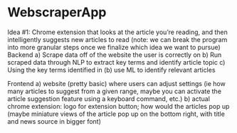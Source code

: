 # WebscraperApp

Idea #1: Chrome extension that looks at the article you’re reading, and then intelligently suggests new articles to read (note: we can break the program into more granular steps once we finalize which idea we want to pursue)
Backend
a) Scrape data off of the website the user is correctly on
b) Run scraped data through NLP to extract key terms and identify article topic
c) Using the key terms identified in (b) use ML to identify relevant articles 

Frontend
a) website (pretty basic) where users can adjust settings (ie how many articles to suggest from a given range, maybe you can activate the article suggestion feature using a keyboard command, etc.)
b) actual chrome extension: logo for extension button; how would the articles pop up (maybe miniature views of the article pop up on the bottom right, with title and news source in bigger font)
